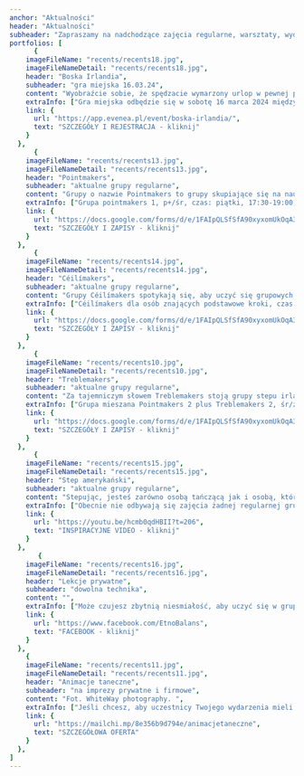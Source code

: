 ```yaml
---
anchor: "Aktualności"
header: "Aktualności"
subheader: "Zapraszamy na nadchodzące zajęcia regularne, warsztaty, wydarzenia, projekty."
portfolios: [
      {
    imageFileName: "recents/recents18.jpg",
    imageFileNameDetail: "recents/recents18.jpg",
    header: "Boska Irlandia",
    subheader: "gra miejska 16.03.24",
    content: "Wyobraźcie sobie, że spędzacie wymarzony urlop w pewnej przytulnej irlandzkiej wiosce i jeden mały spacer zmienia wszystko. Zamiast cieszyć się wakacjami, napełniać brzuchy słodkimi scone'ami, aktywizować trekingiem po zielonych równinach lub relaksować się wieczorami w pubie, będziecie musieli podołać kilku wyzwaniom, aby Wasze życie wróciło do normy. Jeśli nie straszne Wam krajobrazy pola bitwy, macie celne oko, artystyczne zapędy, bystre umysły, poczucie rytmu i wiedzę rozległą niczym druidzi, na pewno poradzicie sobie doskonale!",
    extraInfo: ["Gra miejska odbędzie się w sobotę 16 marca 2024 między 10:00 a 14:30 w okolicach Starego Miasta w Poznaniu.", "Rejestracja na wydarzenie będzie otwarta: 4 - 12 marca 2024.", "Udział w grze jest bezpłatny.", "Wiek uczestników: od zera do nieskończoności."],
    link: {
      url: "https://app.evenea.pl/event/boska-irlandia/",
      text: "SZCZEGÓŁY I REJESTRACJA - kliknij"
    }
  },  
      {
    imageFileName: "recents/recents13.jpg",
    imageFileNameDetail: "recents/recents13.jpg",
    header: "Pointmakers",
    subheader: "aktualne grupy regularne",
    content: "Grupy o nazwie Pointmakers to grupy skupiające się na nauce solowego tańca irlandzkiego w miękkich butach. Tańczony na śródstopiu sprawia wrażenie bardzo lekkiego i zwiewnego. Kroki obfitują w precyzyjne pozycje stóp, podnoszenia nóg i podskoki. Taniec ten na pewno ćwiczy kondycję, wspiera elastyczność i doenergetyzowuje.",
    extraInfo: ["Grupa pointmakers 1, p+/śr, czas: piątki, 17:30-19:00, miejsce: STA, Ratajczaka 18, Poznań", "Grupa pointmakers 2 (plus Treblemakers), śr/zaaw, czas: środy, 17:30-19:30, miejsce: STA, Ratajczaka 18, Poznań", "Na zajęcia warto zabrać: wygodne ciuchy i lekkie buty, wodę.", "Jeśli nie ma grupy na Twoim poziomie, daj nam znać, że interesuje Cię nauka. Jeśli w najbliższym czasie nie otworzymy grupy, zawsze możesz skorzystać z lekcji indywidualnych lub zainicjować własną grupę, zbierając przyjaciół."],
    link: {
      url: "https://docs.google.com/forms/d/e/1FAIpQLSfSfA90xyxomUkOqA38i-jM1p-sc7OmJGJ9A3LHGpzxvly7VA/viewform",
      text: "SZCZEGÓŁY I ZAPISY - kliknij"
    }
  },  
      {
    imageFileName: "recents/recents14.jpg",
    imageFileNameDetail: "recents/recents14.jpg",
    header: "Céilímakers",
    subheader: "aktualne grupy regularne",
    content: "Grupy Céilímakers spotykają się, aby uczyć się grupowych tańców irlandzkich (céilí oraz setów). Czasem zdarzają się tutaj także wtręty z innych regionów związanych z celtycką kulturą. Na zajęciach nie brakuje dobrej zabawy, socjalizacji, integracji i ... potu :)",
    extraInfo: ["Céilímakers dla osób znających podstawowe kroki, czas: piątki 19:00-21:00, miejsce: STA, Ratajczaka 18, Poznań", "Na zajęcia warto zabrać: wygodne ciuchy i lekkie buty, wodę.", "Jeśli nie ma grupy na Twoim poziomie, daj nam znać, że interesuje Cię nauka. Jeśli w najbliższym czasie nie otworzymy grupy, zawsze możesz skorzystać z lekcji indywidualnych lub zainicjować własną grupę, zbierając przyjaciół."],
    link: {
      url: "https://docs.google.com/forms/d/e/1FAIpQLSfSfA90xyxomUkOqA38i-jM1p-sc7OmJGJ9A3LHGpzxvly7VA/viewform",
      text: "SZCZEGÓŁY I ZAPISY - kliknij"
    }
  },
      {
    imageFileName: "recents/recents10.jpg",
    imageFileNameDetail: "recents/recents10.jpg",
    header: "Treblemakers",
    subheader: "aktualne grupy regularne",
    content: "Za tajemniczym słowem Treblemakers stoją grupy stepu irlandzkiego, a słowo treble oznacza jeden z podstawowych kroków w stepowaniu. Nasz styl uczenia opiera się przede wszystkim na przykładaniu uwagi do rytmu i szukaniu wygody dostosowanej do własnego ciała. Tańczymy solo, ale jednocześnie, a współbrzmienie w grupie to niesamowicie budujące doświadczenie, które porusza i buduje więź.",
    extraInfo: ["Grupa mieszana Pointmakers 2 plus Treblemakers 2, śr/zaaw, czas: środy, 17:30-19:30, miejsce: STA, Ratajczaka 18, Poznań", "Na zajęcia warto zabrać: wygodne ciuchy, buty do stepu lub półbuty na twardej podeszwie, wodę.", "Jeśli nie ma grupy na Twoim poziomie, daj nam znać, że interesuje Cię nauka. Jeśli w najbliższym czasie nie otworzymy grupy, zawsze możesz skorzystać z lekcji indywidualnych lub zainicjować własną grupę, zbierając przyjaciół."],
    link: {
      url: "https://docs.google.com/forms/d/e/1FAIpQLSfSfA90xyxomUkOqA38i-jM1p-sc7OmJGJ9A3LHGpzxvly7VA/viewform",
      text: "SZCZEGÓŁY I ZAPISY - kliknij"
    }
  },
      {
    imageFileName: "recents/recents15.jpg",
    imageFileNameDetail: "recents/recents15.jpg",
    header: "Step amerykański",
    subheader: "aktualne grupy regularne",
    content: "Stepując, jesteś zarówno osobą tańczącą jak i osobą, która tworzy muzykę, a dokładniej sekcję perkusyjną. Podczas zajęć uczymy się zarówno gotowych sekwencji i choreografii, jak i improwizacji, która pozwala popłynąć naszym wewnętrznym impulsom.",
    extraInfo: ["Obecnie nie odbywają się zajęcia żadnej regularnej grupy.", "Jeśli nie ma grupy na Twoim poziomie, daj nam znać, że interesuje Cię nauka. Jeśli w najbliższym czasie nie otworzymy grupy, zawsze możesz skorzystać z lekcji indywidualnych lub zainicjować własną grupę, zbierając przyjaciół."],
    link: {
      url: "https://youtu.be/hcmb0qdHBII?t=206",
      text: "INSPIRACYJNE VIDEO - kliknij"
    }
  },
       {
    imageFileName: "recents/recents16.jpg",
    imageFileNameDetail: "recents/recents16.jpg",
    header: "Lekcje prywatne",
    subheader: "dowolna technika",
    content: "",
    extraInfo: ["Może czujesz zbytnią niesmiałość, aby uczyć się w grupie. Może chcesz nauczyć się czegoś bardzo konkretnego, np. choreografii, trudniejszego kroku lub sekwencji. Może trudno dopasować Ci Twój grafik do regularnych zajęć. Jakikolwiek masz cel, jesteśmy bardzo otwarci na lekcje 1:1.", "Proponujemy zajęcia: wszystkich rodzajów tańca irlandzkiego, stepu amerykańskiego, zajęcia umuzykalniające i poprawiające poczucie rytmu oraz mindful movement.", "Umówić lekcję możesz mailowo: magda@etnobalans.pl lub telefonicznie 502 582 480."],
    link: {
      url: "https://www.facebook.com/EtnoBalans",
      text: "FACEBOOK - kliknij"
    }
  },
    {
    imageFileName: "recents/recents11.jpg",
    imageFileNameDetail: "recents/recents11.jpg",
    header: "Animacje taneczne",
    subheader: "na imprezy prywatne i firmowe",
    content: "Fot. WhiteWay photography. ",
    extraInfo: ["Jeśli chcesz, aby uczestnicy Twojego wydarzenia mieli szansę lepiej się poznać, roztopić pierwsze lody, łatwiej złapać nić porozumienia, spotkajmy się. Kontakt w ruchu do dźwięków muzyki na żywo potrafi działać cuda i zbliżać bez zbędnych słów.", "Specjalizujemy się przede wszystkim w prowadzeniu animacji w klimacie irlandzkim i szkockim (tzw. ceilidh), ale chętnie proponujemy również małe wtręty m.in. z Bretanii, Izraela, USA czy Bałkanów.","Nasze animacje sprawdzają się zarówno podczas kameralnych, jak i dużych imprez (do 200 osób). Polecamy się na wesela, urodziny, wieczory panieńskie lub kawalerskie, rocznice ślubu, zjazdy rodzinne, konferencje..."],
    link: {
      url: "https://mailchi.mp/8e356b9d794e/animacjetaneczne",
      text: "SZCZEGÓŁOWA OFERTA"
    }
  },
]
---
```

